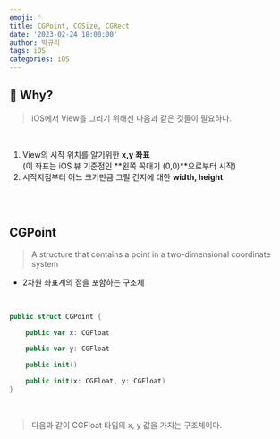 ```yaml
---
emoji: 🪡
title: CGPoint, CGSize, CGRect
date: '2023-02-24 18:00:00'
author: 박규리
tags: iOS
categories: iOS
---
```


## 🧠 Why?

> iOS에서 View를 그리기 위해선 다음과 같은 것들이 필요하다.

</br>

1. View의 시작 위치를 알기위한 **x,y 좌표** </br>
(이 좌표는 iOS 뷰 기준점인 **왼쪽 꼭대기 (0,0)**으로부터 시작) </br>
2. 시작지점부터 어느 크기만큼 그릴 건지에 대한 **width, height** </br>

</br>
</br>

## CGPoint

> A structure that contains a point in a two-dimensional coordinate system

* 2차원 좌표계의 점을 포함하는 구조체

</br>

```swift
public struct CGPoint {

    public var x: CGFloat

    public var y: CGFloat

    public init()

    public init(x: CGFloat, y: CGFloat)
}
```
</br>

> 다음과 같이 CGFloat 타입의 x, y 값을 가지는 구조체이다.

</br>



</br>
</br>

```toc
```
